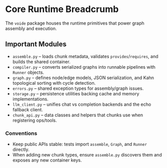 # Core Runtime Breadcrumb

The `voide` package houses the runtime primitives that power graph assembly and execution.

## Important Modules
- `assemble.py` – loads chunk metadata, validates `provides`/`requires`, and builds the shared container.
- `compiler.py` – converts serialized graphs into runnable pipelines with `Runner` objects.
- `graph.py` – defines node/edge models, JSON serialization, and Kahn topological sorting with cycle detection.
- `errors.py` – shared exception types for assembly/graph issues.
- `storage.py` – persistence utilities backing cache and memory implementations.
- `llm_client.py` – unifies chat vs completion backends and the echo fallback client.
- `chunk_api.py` – data classes and helpers that chunks use when registering ops/tools.

### Conventions
- Keep public APIs stable: tests import `assemble`, `Graph`, and `Runner` directly.
- When adding new chunk types, ensure `assemble.py` discovers them and exposes any new container keys.
